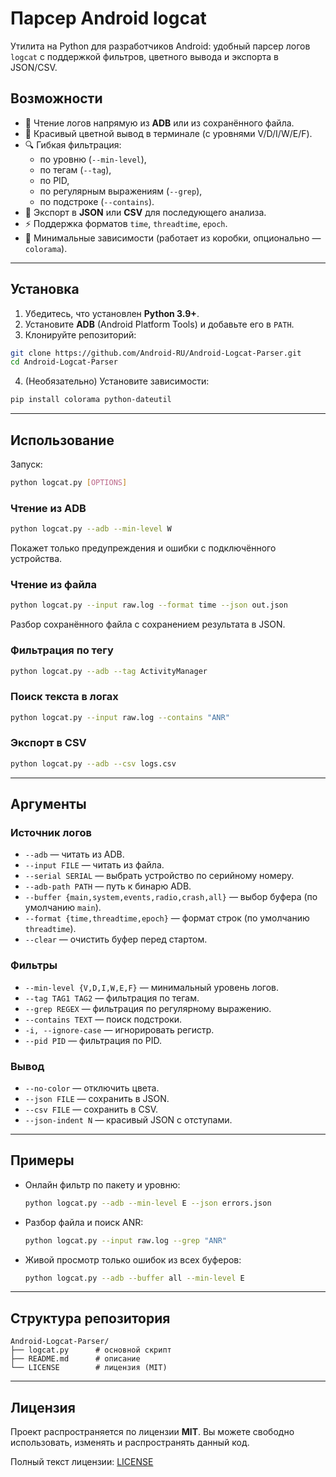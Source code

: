 # Парсер Android logcat

Утилита на Python для разработчиков Android: удобный парсер логов `logcat` с поддержкой фильтров, цветного вывода и экспорта в JSON/CSV.

## Возможности

- 📱 Чтение логов напрямую из **ADB** или из сохранённого файла.
- 🎨 Красивый цветной вывод в терминале (с уровнями V/D/I/W/E/F).
- 🔍 Гибкая фильтрация:
  - по уровню (`--min-level`),
  - по тегам (`--tag`),
  - по PID,
  - по регулярным выражениям (`--grep`),
  - по подстроке (`--contains`).
- 💾 Экспорт в **JSON** или **CSV** для последующего анализа.
- ⚡ Поддержка форматов `time`, `threadtime`, `epoch`.
- 🔧 Минимальные зависимости (работает из коробки, опционально — `colorama`).

---

## Установка

1. Убедитесь, что установлен **Python 3.9+**.
2. Установите **ADB** (Android Platform Tools) и добавьте его в `PATH`.
3. Клонируйте репозиторий:

```bash
git clone https://github.com/Android-RU/Android-Logcat-Parser.git
cd Android-Logcat-Parser
````

4. (Необязательно) Установите зависимости:

```bash
pip install colorama python-dateutil
```

---

## Использование

Запуск:

```bash
python logcat.py [OPTIONS]
```

### Чтение из ADB

```bash
python logcat.py --adb --min-level W
```

Покажет только предупреждения и ошибки с подключённого устройства.

### Чтение из файла

```bash
python logcat.py --input raw.log --format time --json out.json
```

Разбор сохранённого файла с сохранением результата в JSON.

### Фильтрация по тегу

```bash
python logcat.py --adb --tag ActivityManager
```

### Поиск текста в логах

```bash
python logcat.py --input raw.log --contains "ANR"
```

### Экспорт в CSV

```bash
python logcat.py --adb --csv logs.csv
```

---

## Аргументы

### Источник логов

* `--adb` — читать из ADB.
* `--input FILE` — читать из файла.
* `--serial SERIAL` — выбрать устройство по серийному номеру.
* `--adb-path PATH` — путь к бинарю ADB.
* `--buffer {main,system,events,radio,crash,all}` — выбор буфера (по умолчанию `main`).
* `--format {time,threadtime,epoch}` — формат строк (по умолчанию `threadtime`).
* `--clear` — очистить буфер перед стартом.

### Фильтры

* `--min-level {V,D,I,W,E,F}` — минимальный уровень логов.
* `--tag TAG1 TAG2` — фильтрация по тегам.
* `--grep REGEX` — фильтрация по регулярному выражению.
* `--contains TEXT` — поиск подстроки.
* `-i, --ignore-case` — игнорировать регистр.
* `--pid PID` — фильтрация по PID.

### Вывод

* `--no-color` — отключить цвета.
* `--json FILE` — сохранить в JSON.
* `--csv FILE` — сохранить в CSV.
* `--json-indent N` — красивый JSON с отступами.

---

## Примеры

* Онлайн фильтр по пакету и уровню:

  ```bash
  python logcat.py --adb --min-level E --json errors.json
  ```

* Разбор файла и поиск ANR:

  ```bash
  python logcat.py --input raw.log --grep "ANR"
  ```

* Живой просмотр только ошибок из всех буферов:

  ```bash
  python logcat.py --adb --buffer all --min-level E
  ```

---

## Структура репозитория

```
Android-Logcat-Parser/
├── logcat.py      # основной скрипт
├── README.md      # описание
└── LICENSE        # лицензия (MIT)
```

---

## Лицензия

Проект распространяется по лицензии **MIT**.
Вы можете свободно использовать, изменять и распространять данный код.

Полный текст лицензии: [LICENSE](LICENSE)
